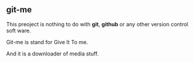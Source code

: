 ## git-me
This preoject is nothing to do with  **git**, **github** or any other version control soft ware.

Git-me is stand for Give It To me.

And it is a downloader of media stuff.
